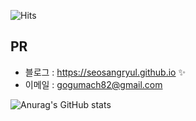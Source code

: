 
![Hits](https://hits.seeyoufarm.com/api/count/incr/badge.svg?url=https%3A%2F%2Fgithub.com%2FSeoSangRyul&count_bg=%23FFC500&title_bg=%23555555&icon=diaspora.svg&icon_color=%23FFDD00&title=visitors&edge_flat=false)

## PR


- 블로그 : <https://seosangryul.github.io> ✨
- 이메일 : <gogumach82@gmail.com>


![Anurag's GitHub stats](https://github-readme-stats.vercel.app/api?username=SeoSangRyul&show_icons=true&theme=radical)


<!--
**SeoSangRyul/SeoSangRyul** is a ✨ _special_ ✨ repository because its `README.md` (this file) appears on your GitHub profile.

Here are some ideas to get you started:

- 🔭 I’m currently working on ...
- 🌱 I’m currently learning ...
- 👯 I’m looking to collaborate on ...
- 🤔 I’m looking for help with ...
- 💬 Ask me about ...
- 📫 How to reach me: ...
- 😄 Pronouns: ...
- ⚡ Fun fact: ...
-->
